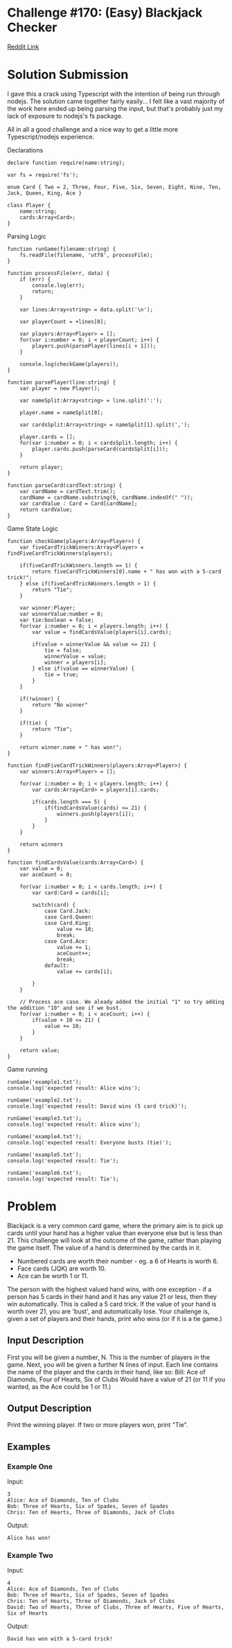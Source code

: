# Challenge #170: (Easy) Blackjack Checker

[Reddit Link](http://www.reddit.com/r/dailyprogrammer/comments/29zut0/772014_challenge_170_easy_blackjack_checker/)

# Solution Submission

I gave this a crack using Typescript with the intention of being run through nodejs. The solution came together fairly easily... I felt like a vast majority of the work here ended up being parsing the input, but that's probably just my lack of exposure to nodejs's fs package.

All in all a good challenge and a nice way to get a little more Typescript/nodejs experience.

Declarations

    declare function require(name:string);

    var fs = require('fs');

    enum Card { Two = 2, Three, Four, Five, Six, Seven, Eight, Nine, Ten, Jack, Queen, King, Ace }

    class Player {
        name:string;
        cards:Array<Card>;
    }

Parsing Logic

    function runGame(filename:string) {
        fs.readFile(filename, 'utf8', processFile);
    }

    function processFile(err, data) {
        if (err) {
            console.log(err);
            return;
        }

        var lines:Array<string> = data.split('\n');

        var playerCount = +lines[0];

        var players:Array<Player> = [];
        for(var i:number = 0; i < playerCount; i++) {
            players.push(parsePlayer(lines[i + 1]));
        }

        console.log(checkGame(players));
    }

    function parsePlayer(line:string) {
        var player = new Player();

        var nameSplit:Array<string> = line.split(':');

        player.name = nameSplit[0];

        var cardsSplit:Array<string> = nameSplit[1].split(',');

        player.cards = [];
        for(var i:number = 0; i < cardsSplit.length; i++) {
            player.cards.push(parseCard(cardsSplit[i]));
        }

        return player;
    }

    function parseCard(cardText:string) {
        var cardName = cardText.trim();
        cardName = cardName.substring(0, cardName.indexOf(" "));
        var cardValue : Card = Card[cardName];
        return cardValue;
    }

Game State Logic

    function checkGame(players:Array<Player>) {
        var fiveCardTrickWinners:Array<Player> = findFiveCardTrickWinners(players);

        if(fiveCardTrickWinners.length == 1) {
            return fiveCardTrickWinners[0].name + " has won with a 5-card trick!";
        } else if(fiveCardTrickWinners.length > 1) {
            return "Tie";
        }

        var winner:Player;
        var winnerValue:number = 0;
        var tie:boolean = false;
        for(var i:number = 0; i < players.length; i++) {
            var value = findCardsValue(players[i].cards);

            if(value > winnerValue && value <= 21) {
                tie = false;
                winnerValue = value;
                winner = players[i];
            } else if(value == winnerValue) {
                tie = true;
            }
        }

        if(!winner) {
            return "No winner"
        }

        if(tie) {
            return "Tie";
        }

        return winner.name + " has won!";
    }

    function findFiveCardTrickWinners(players:Array<Player>) {
        var winners:Array<Player> = [];

        for(var i:number = 0; i < players.length; i++) {
            var cards:Array<Card> = players[i].cards;

            if(cards.length === 5) {
                if(findCardsValue(cards) <= 21) {
                    winners.push(players[i]);
                }
            }
        }

        return winners 
    }

    function findCardsValue(cards:Array<Card>) {
        var value = 0;
        var aceCount = 0;

        for(var i:number = 0; i < cards.length; i++) {
            var card:Card = cards[i];

            switch(card) {
                case Card.Jack:
                case Card.Queen:
                case Card.King:
                    value += 10;
                    break;
                case Card.Ace:
                    value += 1;
                    aceCount++;
                    break;
                default:
                    value += cards[i];

            }
        }

        // Process ace case. We aleady added the initial "1" so try adding the addition "10" and see if we bust.
        for(var i:number = 0; i < aceCount; i++) {
            if(value + 10 <= 21) {
                value += 10;
            }
        }

        return value;
    }

Game running

    runGame('example1.txt');
    console.log('expected result: Alice wins');

    runGame('example2.txt');
    console.log('expected result: David wins (5 card trick)');

    runGame('example3.txt');
    console.log('expected result: Alice wins');

    runGame('example4.txt');
    console.log('expected result: Everyone busts (tie)');

    runGame('example5.txt');
    console.log('expected result: Tie');

    runGame('example6.txt');
    console.log('expected result: Tie');

# Problem 

Blackjack is a very common card game, where the primary aim is to pick up cards until your hand has a higher value than everyone else but is less than 21. This challenge will look at the outcome of the game, rather than playing the game itself.
The value of a hand is determined by the cards in it.

* Numbered cards are worth their number - eg. a 6 of Hearts is worth 6.
* Face cards (JQK) are worth 10.
* Ace can be worth 1 or 11.

The person with the highest valued hand wins, with one exception - if a person has 5 cards in their hand and it has any value 21 or less, then they win automatically. This is called a 5 card trick.
If the value of your hand is worth over 21, you are 'bust', and automatically lose.
Your challenge is, given a set of players and their hands, print who wins (or if it is a tie game.)

## Input Description

First you will be given a number, N. This is the number of players in the game.
Next, you will be given a further N lines of input. Each line contains the name of the player and the cards in their hand, like so:
Bill: Ace of Diamonds, Four of Hearts, Six of Clubs
Would have a value of 21 (or 11 if you wanted, as the Ace could be 1 or 11.)

## Output Description

Print the winning player. If two or more players won, print "Tie".

## Examples 

### Example One

Input:
```
3
Alice: Ace of Diamonds, Ten of Clubs
Bob: Three of Hearts, Six of Spades, Seven of Spades
Chris: Ten of Hearts, Three of Diamonds, Jack of Clubs
```

Output:
```
Alice has won!
```

### Example Two

Input:
```
4
Alice: Ace of Diamonds, Ten of Clubs
Bob: Three of Hearts, Six of Spades, Seven of Spades
Chris: Ten of Hearts, Three of Diamonds, Jack of Clubs
David: Two of Hearts, Three of Clubs, Three of Hearts, Five of Hearts, Six of Hearts
```

Output:
```
David has won with a 5-card trick!
```

